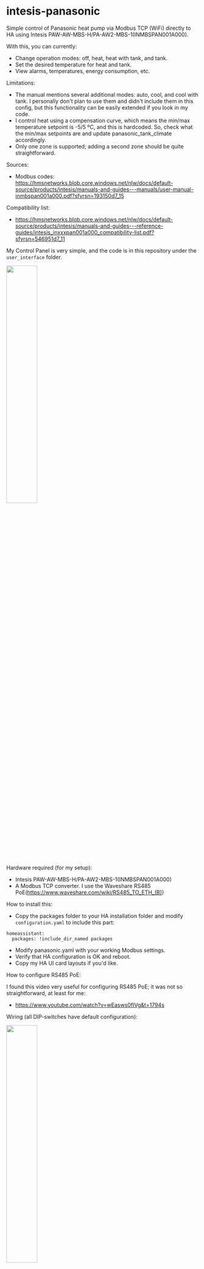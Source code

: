 # intesis-panasonic
Simple control of Panasonic heat pump via Modbus TCP (WiFi) directly to HA using Intesis PAW-AW-MBS-H/PA-AW2-MBS-1(INMBSPAN001A000).

With this, you can currently:
- Change operation modes: off, heat, heat with tank, and tank.
- Set the desired temperature for heat and tank.
- View alarms, temperatures, energy consumption, etc.

Limitations:
- The manual mentions several additional modes: auto, cool, and cool with tank. I personally don't plan to use them and didn't include them in this config, but this functionality can be easily extended if you look in my code.
- I control heat using a compensation curve, which means the min/max temperature setpoint is -5/5 ºC, and this is hardcoded. So, check what the min/max setpoints are and update panasonic_tank_climate accordingly.
- Only one zone is supported; adding a second zone should be quite straightforward.


Sources:
* Modbus codes: https://hmsnetworks.blob.core.windows.net/nlw/docs/default-source/products/intesis/manuals-and-guides---manuals/user-manual-inmbspan001a000.pdf?sfvrsn=193150d7_15

Compatibility list:

* https://hmsnetworks.blob.core.windows.net/nlw/docs/default-source/products/intesis/manuals-and-guides---reference-guides/intesis_inxxxpan001a000_compatibility-list.pdf?sfvrsn=546951d7_11

My Control Panel is very simple, and the code is in this repository under the `user_interface` folder.

<img src="https://i.imgur.com/nmqSxJz.png" width=40% height=40%>

Hardware required (for my setup):
- Intesis PAW-AW-MBS-H/PA-AW2-MBS-1(INMBSPAN001A000)
- A Modbus TCP converter. I use the Waveshare RS485 PoE(https://www.waveshare.com/wiki/RS485_TO_ETH_(B))

How to install this:
- Copy the packages folder to your HA installation folder and modify `configuration.yaml` to include this part:
```
homeassistant:
  packages: !include_dir_named packages
```
- Modify panasonic.yaml with your working Modbus settings.
- Verify that HA configuration is OK and reboot.
- Copy my HA UI card layouts if you'd like.

How to configure RS485 PoE:

I found this video very useful for configuring RS485 PoE; it was not so straightforward, at least for me:

* https://www.youtube.com/watch?v=wEasws0fIVg&t=1794s

Wiring (all DIP-switches have default configuration):

<img src="https://i.imgur.com/vsKi3i6.jpg" width=40% height=40%>

My settings that work for my RS485 PoE:

<img src="https://i.imgur.com/jFMEWii.png" width=40% height=40%>

<img src="https://i.imgur.com/ZH2ZEIj.png" width=40% height=40%>
